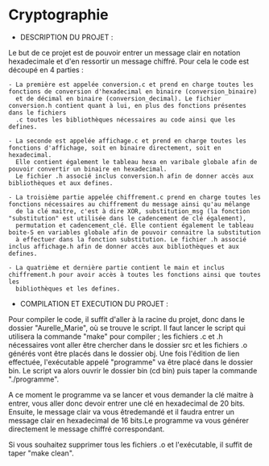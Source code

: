 # Cryptographie

- DESCRIPTION DU PROJET :

Le but de ce projet est de pouvoir entrer un message clair en notation hexadecimale et d'en ressortir un message chiffré. Pour cela le code est
découpé en 4 parties :

	- La première est appelée conversion.c et prend en charge toutes les fonctions de conversion d'hexadecimal en binaire (conversion_binaire)
	  et de décimal en binaire (conversion_decimal). Le fichier conversion.h contient quant à lui, en plus des fonctions présentes dans le fichiers
	  .c toutes les bibliothèques nécessaires au code ainsi que les defines.
	  
	- La seconde est appelée affichage.c et prend en charge toutes les fonctions d'affichage, soit en binaire directement, soit en hexadecimal. 
	  Elle contient également le tableau hexa en varibale globale afin de pouvoir convertir un binaire en hexadecimal.
	  Le fichier .h associé inclus conversion.h afin de donner accès aux bibliothèques et aux defines.
	  
	- La troisième partie appelée chiffrement.c prend en charge toutes les fonctions nécessaires au chiffrement du message ainsi qu'au mélange
	  de la clé maitre, c'est à dire XOR, substitution_msg (la fonction "substitution" est utilisée dans le cadencement de clé également),
	  permutation et cadencement_clé. Elle contient également le tableau boite-S en variables globale afin de pouvoir connaitre la substitution
	  à effectuer dans la fonction substitution. Le fichier .h associé inclus affichage.h afin de donner accès aux bibliothèques et aux defines.
	  
	- La quatrième et dernière partie contient le main et inclus chiffrement.h pour avoir accès à toutes les fonctions ainsi que toutes les
	  bibliothèques et les defines.

- COMPILATION ET EXECUTION DU PROJET :

Pour compiler le code, il suffit d'aller à la racine du projet, donc dans le dossier "Aurelle_Marie", où se trouve le script.
Il faut lancer le script qui utilisera la commande "make" pour compiler ; les fichiers .c et .h nécessaires vont aller être chercher dans le
dossier src et les fichiers .o générés vont être placés dans le dossier obj. Une fois l'édition de lien effectuée, l'exécutable appelé 
"programme" va être placé dans le dossier bin. Le script va alors ouvrir le dossier bin (cd bin) puis taper la commande "./programme". 

A ce moment le programme va se lancer et vous demander la clé maitre à entrer, vous aller donc devoir entrer une clé en hexadecimal de 20 bits. 
Ensuite, le message clair va vous êtredemandé et il faudra entrer un message clair en hexadecimal de 16 bits.Le programme va vous générer 
directement le message chiffré correspondant.

Si vous souhaitez supprimer tous les fichiers .o et l'exécutable, il suffit de taper "make clean".
